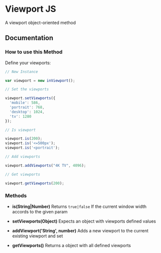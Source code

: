 # Viewport JS

A viewport object-oriented method

## Documentation

### How to use this Method

Define your viewports:

```javascript
// New Instance

var viewport = new inViewport();

// Set the viewports

viewport.setViewports({
  'mobile': 586,
  'portrait': 768,
  'desktop': 1024,
  'tv': 1280
});

// Is viewport

viewport.is(200);
viewport.is('<=500px');
viewport.is('<portrait');

// Add viewports

viewport.addViewports("4K TV", 4096);

// Get viewports

viewport.getViewports(200);
```

### Methods

- **is(String|Number)**
Returns ``true|false`` 
If the current window width accords to the given param

- **setViewports(Object)**
Expects an object with viewports defined values

- **addViewport('String', number)**
Adds a new viewport to the current existing viewport and set

- **getViewports()**
Returns a object with all defined viewports